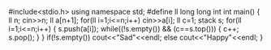 #include<stdio.h>
using namespace std;
#define ll long long int
int main()
{
ll n;
cin>>n;
ll a[n+1];
for(ll i=1;i<=n;i++)
cin>>a[i];
ll c=1;
stack<ll> s;
for(ll i=1;i<=n;i++)
{
s.push(a[i]);
while((!s.empty()) && (c==s.top()))
{
c++;
s.pop();
}
}
if(!s.empty())
cout<<"Sad"<<endl;
else
cout<<"Happy"<<endl;
}
